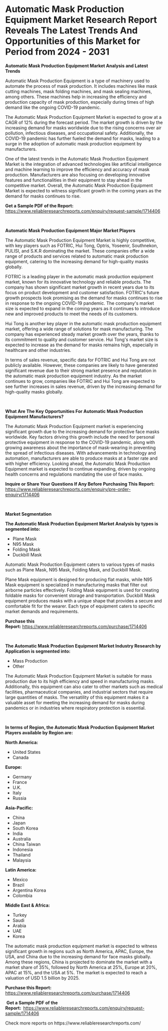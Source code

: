 <p><h1>Automatic Mask Production Equipment Market Research Report Reveals The Latest Trends And Opportunities of this Market for Period from 2024 - 2031</h1></p><p><strong>Automatic Mask Production Equipment Market Analysis and Latest Trends</strong></p>
<p><p>Automatic Mask Production Equipment is a type of machinery used to automate the process of mask production. It includes machines like mask cutting machines, mask folding machines, and mask sealing machines, among others. These machines help in increasing the efficiency and production capacity of mask production, especially during times of high demand like the ongoing COVID-19 pandemic.</p><p>The Automatic Mask Production Equipment Market is expected to grow at a CAGR of 12% during the forecast period. The market growth is driven by the increasing demand for masks worldwide due to the rising concerns over air pollution, infectious diseases, and occupational safety. Additionally, the COVID-19 pandemic has further fueled the demand for masks, leading to a surge in the adoption of automatic mask production equipment by manufacturers.</p><p>One of the latest trends in the Automatic Mask Production Equipment Market is the integration of advanced technologies like artificial intelligence and machine learning to improve the efficiency and accuracy of mask production. Manufacturers are also focusing on developing innovative features and functionalities in their equipment to stay ahead in the competitive market. Overall, the Automatic Mask Production Equipment Market is expected to witness significant growth in the coming years as the demand for masks continues to rise.</p></p>
<p><strong>Get a Sample PDF of the Report:&nbsp;</strong> <a href="https://www.reliableresearchreports.com/enquiry/request-sample/1714406">https://www.reliableresearchreports.com/enquiry/request-sample/1714406</a></p>
<p>&nbsp;</p>
<p><strong>Automatic Mask Production Equipment Major Market Players</strong></p>
<p><p>The Automatic Mask Production Equipment Market is highly competitive, with key players such as FOTRIC, Hui Tong, Optris, Yoseenir, Southnekon, PULISI, and S.K.R dominating the market. These companies offer a wide range of products and services related to automatic mask production equipment, catering to the increasing demand for high-quality masks globally.</p><p>FOTRIC is a leading player in the automatic mask production equipment market, known for its innovative technology and reliable products. The company has shown significant market growth in recent years due to its focus on product development and customer satisfaction. FOTRIC's future growth prospects look promising as the demand for masks continues to rise in response to the ongoing COVID-19 pandemic. The company's market size is expected to expand in the coming years as it continues to introduce new and improved products to meet the needs of its customers.</p><p>Hui Tong is another key player in the automatic mask production equipment market, offering a wide range of solutions for mask manufacturing. The company has experienced steady market growth over the years, thanks to its commitment to quality and customer service. Hui Tong's market size is expected to increase as the demand for masks remains high, especially in healthcare and other industries.</p><p>In terms of sales revenue, specific data for FOTRIC and Hui Tong are not publicly available. However, these companies are likely to have generated significant revenue due to their strong market presence and reputation in the automatic mask production equipment industry. As the market continues to grow, companies like FOTRIC and Hui Tong are expected to see further increases in sales revenue, driven by the increasing demand for high-quality masks globally.</p></p>
<p>&nbsp;</p>
<p><strong>What Are The Key Opportunities For Automatic Mask Production Equipment Manufacturers?</strong></p>
<p><p>The Automatic Mask Production Equipment market is experiencing significant growth due to the increasing demand for protective face masks worldwide. Key factors driving this growth include the need for personal protective equipment in response to the COVID-19 pandemic, along with growing awareness about the importance of mask-wearing in preventing the spread of infectious diseases. With advancements in technology and automation, manufacturers are able to produce masks at a faster rate and with higher efficiency. Looking ahead, the Automatic Mask Production Equipment market is expected to continue expanding, driven by ongoing health concerns and regulations mandating the use of face masks.</p></p>
<p><strong>Inquire or Share Your Questions If Any Before Purchasing This Report:</strong> <a href="https://www.reliableresearchreports.com/enquiry/pre-order-enquiry/1714406">https://www.reliableresearchreports.com/enquiry/pre-order-enquiry/1714406</a></p>
<p>&nbsp;</p>
<p><strong>Market Segmentation</strong></p>
<p><strong>The Automatic Mask Production Equipment Market Analysis by types is segmented into:</strong></p>
<p><ul><li>Plane Mask</li><li>N95 Mask</li><li>Folding Mask</li><li>Duckbill Mask</li></ul></p>
<p><p>Automatic Mask Production Equipment caters to various types of masks such as Plane Mask, N95 Mask, Folding Mask, and Duckbill Mask. </p><p>Plane Mask equipment is designed for producing flat masks, while N95 Mask equipment is specialized in manufacturing masks that filter out airborne particles effectively. Folding Mask equipment is used for creating foldable masks for convenient storage and transportation. Duckbill Mask equipment produces masks with a unique shape that provides a secure and comfortable fit for the wearer. Each type of equipment caters to specific market demands and requirements.</p></p>
<p><strong>Purchase this Report:&nbsp;</strong><a href="https://www.reliableresearchreports.com/purchase/1714406">https://www.reliableresearchreports.com/purchase/1714406</a></p>
<p>&nbsp;</p>
<p><strong>The Automatic Mask Production Equipment Market Industry Research by Application is segmented into:</strong></p>
<p><ul><li>Mass Production</li><li>Other</li></ul></p>
<p><p>The Automatic Mask Production Equipment Market is suitable for mass production due to its high efficiency and speed in manufacturing masks. Additionally, this equipment can also cater to other markets such as medical facilities, pharmaceutical companies, and industrial sectors that require large quantities of masks. The versatility of this equipment makes it a valuable asset for meeting the increasing demand for masks during pandemics or in industries where respiratory protection is essential.</p></p>
<p>&nbsp;</p>
<p><strong>In terms of Region, the Automatic Mask Production Equipment Market Players available by Region are:</strong></p>
<p>
    <p> <strong> North America: </strong>
        <ul>
            <li>United States</li>
            <li>Canada</li>
        </ul>
        </p> 
    <p> <strong> Europe: </strong>
        <ul>
            <li>Germany</li>
            <li>France</li>
            <li>U.K.</li>
            <li>Italy</li>
            <li>Russia</li>
        </ul>
        </p> 
    <p> <strong> Asia-Pacific: </strong>
        <ul>
            <li>China</li>
            <li>Japan</li>
            <li>South Korea</li>
            <li>India</li>
            <li>Australia</li>
            <li>China Taiwan</li>
            <li>Indonesia</li>
            <li>Thailand</li>
            <li>Malaysia</li>
        </ul>
        </p> 
    <p> <strong> Latin America: </strong>
        <ul>
            <li>Mexico</li>
            <li>Brazil</li>
            <li>Argentina Korea</li>
            <li>Colombia</li>
        </ul>
        </p> 
    <p> <strong> Middle East & Africa: </strong>
        <ul>
            <li>Turkey</li>
            <li>Saudi</li>
            <li>Arabia</li>
            <li>UAE</li>
            <li>Korea</li>
        </ul>
    </p>
    </p>
<p><p>The automatic mask production equipment market is expected to witness significant growth in regions such as North America, APAC, Europe, the USA, and China due to the increasing demand for face masks globally. Among these regions, China is projected to dominate the market with a market share of 35%, followed by North America at 25%, Europe at 20%, APAC at 15%, and the USA at 5%. The market is expected to reach a valuation of USD 1.5 billion by 2025.</p></p>
<p><strong>Purchase this Report: </strong><a href="https://www.reliableresearchreports.com/purchase/1714406">https://www.reliableresearchreports.com/purchase/1714406</a></p>
<p>&nbsp;<strong>Get a Sample PDF of the Report:&nbsp;&nbsp;</strong><a href="https://www.reliableresearchreports.com/enquiry/request-sample/1714406">https://www.reliableresearchreports.com/enquiry/request-sample/1714406</a></p>
<p><strong></strong></p>
<p>Check more reports on https://www.reliableresearchreports.com/</p>